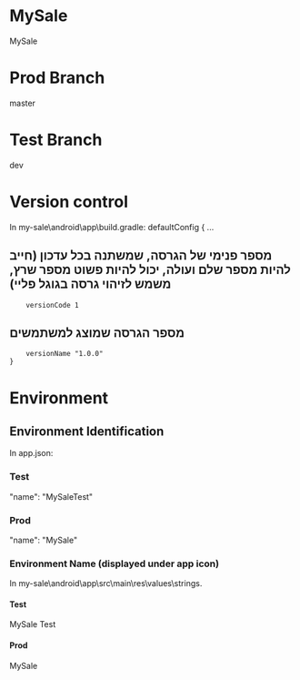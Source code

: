 # MySale
 MySale

# Prod Branch
master

# Test Branch
dev

# Version control
In my-sale\android\app\build.gradle:
defaultConfig {
        ...
##  מספר פנימי של הגרסה, שמשתנה בכל עדכון (חייב להיות מספר שלם ועולה, יכול להיות פשוט מספר שרץ, משמש לזיהוי גרסה בגוגל פליי)     
        versionCode 1 
##  מספר הגרסה שמוצג למשתמשים         
        versionName "1.0.0"
    }

# Environment 

## Environment Identification
In app.json:
### Test
"name": "MySaleTest"
### Prod
"name": "MySale"

### Environment Name (displayed under app icon)
In my-sale\\android\app\src\main\res\values\strings.
#### Test
<resources>
  <string name="app_name">MySale Test</string>
</resources>

#### Prod
<resources>
  <string name="app_name">MySale</string>
</resources>

